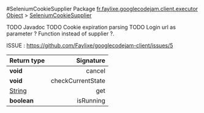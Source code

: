 #SeleniumCookieSupplier
Package [fr.faylixe.googlecodejam.client.executor](nullfr/faylixe/googlecodejam/client/executor)
[Object]() > [SeleniumCookieSupplier]()

TODO Javadoc
 TODO Cookie expiration parsing
 TODO Login url as parameter ? Function instead of supplier ?.
 
 ISSUE : https://github.com/Faylixe/googlecodejam-client/issues/5

Return type | Signature
--- | ---:
**void** | cancel
**void** | checkCurrentState
[String]() | get
**boolean** | isRunning
